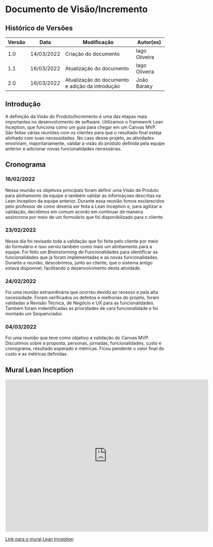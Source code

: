 # Documento de Visão/Incremento

## Histórico de Versões
| Versão | Data       | Modificação                     | Autor(es) |
| ------ | ---------- | ------------------------------| ----- |
| 1.0    | 14/03/2022 | Criação do documento | Iago Oliveira |
| 1.1    | 16/03/2022 | Atualização do documento | Iago Oliveira |
| 2.0    | 16/03/2022 | Atualização do documento e adição da introdução | João Baraky |

## Introdução
A definição da Visão do Produto/Incremento é uma das etapas mais importantes no desenvolvimento de software. Utilizamos o framework Lean Inception, que funciona como um guia para chegar em um Canvas MVP. São feitas várias reuniões com os clientes para que o resultado final esteja alinhado com suas necessidades. No caso desse projeto, as atividades envolviam, majoritariamente, validar a visão do produto definida pela equipe anterior e adicionar novas funcionalidades necessárias.
## Cronograma

### 16/02/2022
Nessa reunião os objetivos principais foram definir uma Visão de Produto para alinhamento da equipe e também validar as informaçoes descritas na Lean Inception da equipe anterior. Durante essa reunião fomos esclarecidos pelo professor de como deveria ser feita a Lean Inception e, para agilizar a validação, decidimos em comum acordo em continuar  de maneira assíncrona por meio de um formulário que foi disponibilizado para o cliente.

### 23/02/2022
Nesse dia foi revisado toda a validação que foi feita pelo cliente por meio do formulário e isso serviu também como mais um alinhamento para a equipe. Foi feito um _Brainstorming_ de Funcionalidades para identificar as funcionalidades que já foram implementadas e as novas funcionalidades. Durante a reunião, descobrimos, junto ao cliente, que o sistema antigo estava disponível, facilitando o desenvolvimento desta atividade.

### 24/02/2022
Foi uma reunião extraordinária que ocorreu devido ao recesso e pela alta necessidade. Foram verificados os defeitos e melhorias do projeto, foram validadas a Revisão Técnica, de Negócio e UX para as funcionalidades. Também foram indentificadas as prioridades de cara funcionalidade e foi montado um Sequenciador.

### 04/03/2022
Foi uma reunião que teve como objetivo a validação do Canvas MVP. Discutimos sobre a proposta, personas, jornadas, funcionalidades, custo e cronograma, resultado esperado e métricas. Ficou pendente o valor final do custo e as métricas definidas.

## Mural Lean Inception

<iframe src='https://app.mural.co/embed/fe8ce76a-744e-47a9-997f-dc816d1b55e3'
        width='100%'
        height='480px'
        style='min-width: 640px; min-height: 480px; background-color: #f4f4f4; border: 1px solid #efefef'
        sandbox='allow-same-origin allow-scripts allow-modals allow-popups allow-popups-to-escape-sandbox'>
</iframe>

[Link para o mural Lean Inception](https://app.mural.co/embed/fe8ce76a-744e-47a9-997f-dc816d1b55e3)
